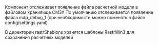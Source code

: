 Компонент отслеживает появление файла расчетной модели в файловом хранилище СМЗУ
По умолчанию отслеживается появление файла mdp_debug_1 (при необходимости можно поменять в файле config/settings.yaml)

В директории rastrShablons хранятся шаблоны RastrWin3 для сохранения расчетных моделей
